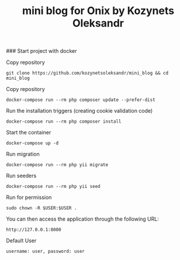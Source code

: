 <p align="center">
    <h1 align="center">mini blog for Onix by Kozynets Oleksandr</h1>
    <br>
</p>
### Start project with docker 

Copy repository

    git clone https://github.com/kozynetsoleksandr/mini_blog && cd mini_blog

Copy repository

    docker-compose run --rm php composer update --prefer-dist
    
Run the installation triggers (creating cookie validation code)

    docker-compose run --rm php composer install

Start the container

    docker-compose up -d

Run migration

    docker-compose run --rm php yii migrate    

Run seeders

    docker-compose run --rm php yii seed    
  
Run for permission

    sudo chown -R $USER:$USER .

You can then access the application through the following URL:

    http://127.0.0.1:8000

Default User

    username: user, password: user


